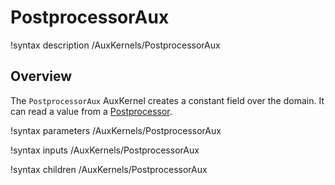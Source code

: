# PostprocessorAux

!syntax description /AuxKernels/PostprocessorAux

## Overview

<!-- -->

The `PostprocessorAux` AuxKernel creates a constant field over the domain. It can read a value from a [Postprocessor](/Postprocessors/index.md).

!syntax parameters /AuxKernels/PostprocessorAux

!syntax inputs /AuxKernels/PostprocessorAux

!syntax children /AuxKernels/PostprocessorAux
